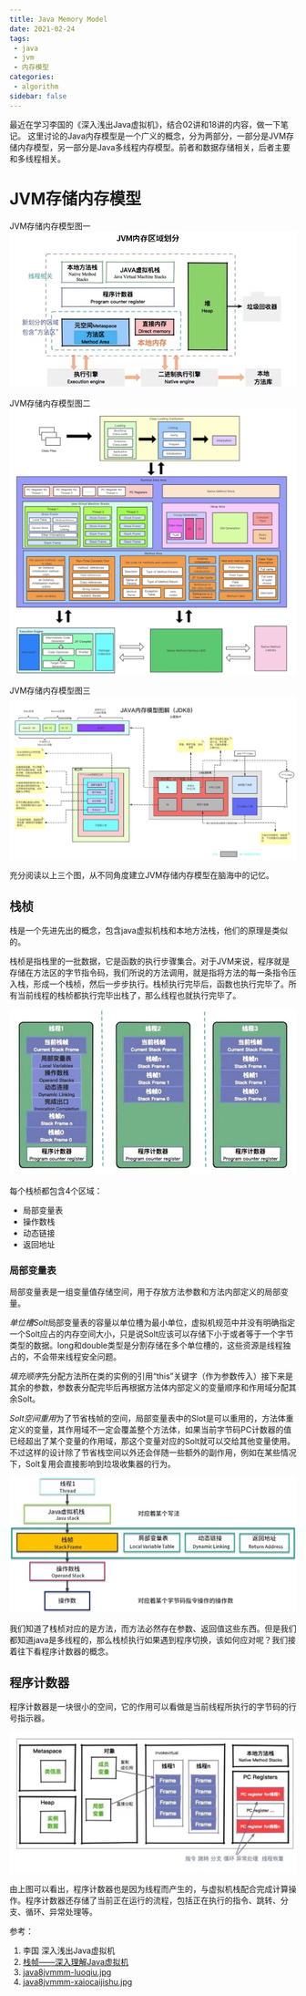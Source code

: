 ```yaml
---
title: Java Memory Model
date: 2021-02-24
tags:
 - java
 - jvm
 - 内存模型
categories:
 - algorithm
sidebar: false
---
```

最近在学习李国的《深入浅出Java虚拟机》，结合02讲和18讲的内容，做一下笔记。
这里讨论的Java内存模型是一个广义的概念，分为两部分，一部分是JVM存储内存模型，另一部分是Java多线程内存模型。前者和数据存储相关，后者主要和多线程相关。

# JVM存储内存模型
JVM存储内存模型图一
![jvmmm.jpeg](./../../images/jvmmm.jpeg)

JVM存储内存模型图二
![java8jvmmm-luoqiu.jpg](./../../images/java8jvmmm-luoqiu.jpg)

JVM存储内存模型图三
![java8jvmmm-xaiocaijishu.jpg](./../../images/java8jvmmm-xaiocaijishu.jpg)

充分阅读以上三个图，从不同角度建立JVM存储内存模型在脑海中的记忆。

## 栈桢
栈是一个先进先出的概念，包含java虚拟机栈和本地方法栈，他们的原理是类似的。

栈桢是指栈里的一批数据，它是函数的执行步骤集合。对于JVM来说，程序就是存储在方法区的字节指令码，我们所说的方法调用，就是指将方法的每一条指令压入栈，形成一个栈桢，然后一步步执行。栈桢执行完毕后，函数也执行完毕了。所有当前线程的栈桢都执行完毕出栈了，那么线程也就执行完毕了。

![stackframes.jpeg](./../../images/stackframes.jpeg)

每个栈桢都包含4个区域：
* 局部变量表
* 操作数栈
* 动态链接
* 返回地址

### 局部变量表
局部变量表是一组变量值存储空间，用于存放方法参数和方法内部定义的局部变量。

*单位槽Solt*局部变量表的容量以单位槽为最小单位，虚拟机规范中并没有明确指定一个Solt应占的内存空间大小，只是说Solt应该可以存储下小于或者等于一个字节类型的数据。long和double类型是分割存储在多个单位槽的，这些资源是线程独占的，不会带来线程安全问题。

*填充顺序*先分配方法所在类的实例的引用“this”关键字（作为参数传入）接下来是其余的参数，参数表分配完毕后再根据方法体内部定义的变量顺序和作用域分配其余Solt。

*Solt空间重用*为了节省栈帧的空间，局部变量表中的Slot是可以重用的，方法体重定义的变量，其作用域不一定会覆盖整个方法体，如果当前字节码PC计数器的值已经超出了某个变量的作用域，那这个变量对应的Solt就可以交给其他变量使用。不过这样的设计除了节省栈空间以外还会伴随一些额外的副作用，例如在某些情况下，Solt复用会直接影响到垃圾收集器的行为。



![stackframe-location.jpeg](./../../images/stackframe-location.jpeg)

我们知道了栈桢对应的是方法，而方法必然存在参数、返回值这些东西。但是我们都知道java是多线程的，那么栈桢执行如果遇到程序切换，该如何应对呢？我们接着往下看程序计数器的概念。

## 程序计数器
程序计数器是一块很小的空间，它的作用可以看做是当前线程所执行的字节码的行号指示器。

![programcounter-work-flow.jpeg](./../../images/programcounter-work-flow.jpeg)

由上图可以看出，程序计数器也是因为线程而产生的，与虚拟机栈配合完成计算操作。程序计数器还存储了当前正在运行的流程，包括正在执行的指令、跳转、分支、循环、异常处理等。


参考：
1. 李国 深入浅出Java虚拟机
2. [栈帧——深入理解Java虚拟机](https://blog.csdn.net/sdp1103285470/article/details/86754750)
3. [java8jvmmm-luoqiu.jpg](https://www.processon.com/u/5e996e37f346fb4bdd738ede)
3. [java8jvmmm-xaiocaijishu.jpg](https://www.processon.com/u/5d4a85dbe4b0f4c23d640654)



